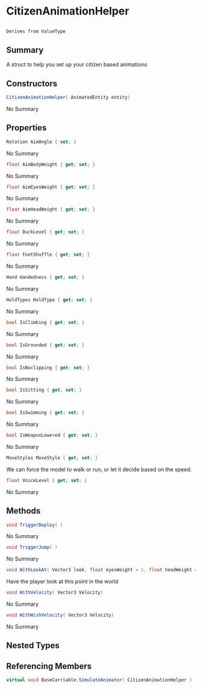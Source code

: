 # CitizenAnimationHelper

## 
```c#
Derives from ValueType
```

## Summary

A struct to help you set up your citizen based animations
## Constructors

```c#
CitizenAnimationHelper( AnimatedEntity entity) 
```
No Summary
## Properties

```c#
Rotation AimAngle { set; } 
```
No Summary
```c#
float AimBodyWeight { get; set; } 
```
No Summary
```c#
float AimEyesWeight { get; set; } 
```
No Summary
```c#
float AimHeadWeight { get; set; } 
```
No Summary
```c#
float DuckLevel { get; set; } 
```
No Summary
```c#
float FootShuffle { get; set; } 
```
No Summary
```c#
Hand Handedness { get; set; } 
```
No Summary
```c#
HoldTypes HoldType { get; set; } 
```
No Summary
```c#
bool IsClimbing { get; set; } 
```
No Summary
```c#
bool IsGrounded { get; set; } 
```
No Summary
```c#
bool IsNoclipping { get; set; } 
```
No Summary
```c#
bool IsSitting { get; set; } 
```
No Summary
```c#
bool IsSwimming { get; set; } 
```
No Summary
```c#
bool IsWeaponLowered { get; set; } 
```
No Summary
```c#
MoveStyles MoveStyle { get; set; } 
```
We can force the model to walk or run, or let it decide based on the speed.
```c#
float VoiceLevel { get; set; } 
```
No Summary
## Methods

```c#
void TriggerDeploy( ) 
```
No Summary
```c#
void TriggerJump( ) 
```
No Summary
```c#
void WithLookAt( Vector3 look, float eyesWeight = 1, float headWeight = 1, float bodyWeight = 1) 
```
Have the player look at this point in the world
```c#
void WithVelocity( Vector3 Velocity) 
```
No Summary
```c#
void WithWishVelocity( Vector3 Velocity) 
```
No Summary
## Nested Types

## Referencing Members

```c#
virtual void BaseCarriable.SimulateAnimator( CitizenAnimationHelper ) 
```
